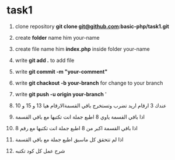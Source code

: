# task1
1. clone repository **git clone git@github.com:basic-php/task1.git**
2. create **folder** name him your-name
3. create file name him **index.php** inside folder your-name
4. write **git add .** to add file 
5. write **git commit -m "your-comment"**
6. write **git chackout -b your-branch** for change to your branch
7. write **git push -u origin your-branch**
'

1. عندك 3 ارقام اريد تضرب وتستخرج باقي القسمةالارقام هيا 13 و 15 و 10
2. اذا باقي القسمة ياوي 8 اطبع جملة انت تكتبها مع باقي القسمة
3. اذا باقي القسمة اكبر من 8 اطبع جملة انت تكتبها مع رقم 8
4. اذا لم تتحقق كل ماسبق اطبع جملة مع باقي القسمة 
5. شرح عمل كل كود تكتبه
